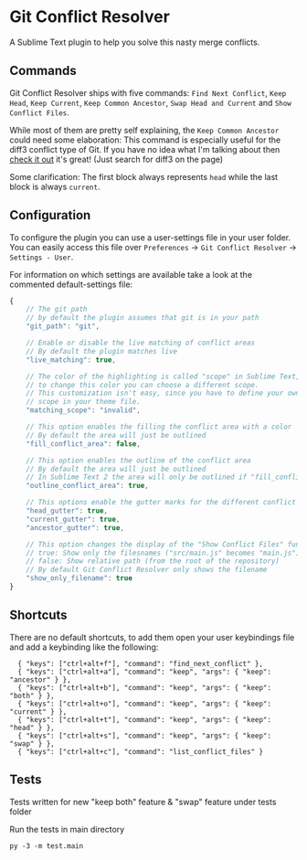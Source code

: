 Git Conflict Resolver
===========================

A Sublime Text plugin to help you solve this nasty merge conflicts.

Commands
---------

Git Conflict Resolver ships with five commands: `Find Next Conflict`, `Keep Head`, `Keep Current`, `Keep Common Ancestor`, `Swap Head and Current` and `Show Conflict Files`.

While most of them are pretty self explaining, the `Keep Common Ancestor` could need some elaboration:
This command is especially useful for the diff3 conflict type of Git. If you have no idea what I'm talking about then
[check it out](http://git-scm.com/docs/git-merge) it's great! (Just search for diff3 on the page)

Some clarification:
The first block always represents `head` while the last block is always `current`.

Configuration
-------------

To configure the plugin you can use a user-settings file in your user folder. You can easily access this file over `Preferences` -> `Git Conflict Resolver` -> `Settings - User`.

For information on which settings are available take a look at the commented default-settings file:

```js
{
    // The git path
    // by default the plugin assumes that git is in your path
    "git_path": "git",

    // Enable or disable the live matching of conflict areas
    // By default the plugin matches live
    "live_matching": true,

    // The color of the highlighting is called "scope" in Sublime Text,
    // to change this color you can choose a different scope.
    // This customization isn't easy, since you have to define your own
    // scope in your theme file.
    "matching_scope": "invalid",

    // This option enables the filling the conflict area with a color
    // By default the area will just be outlined
    "fill_conflict_area": false,

    // This option enables the outline of the conflict area
    // By default the area will just be outlined
    // In Sublime Text 2 the area will only be outlined if "fill_conflict_area" is false
    "outline_conflict_area": true,

    // This options enable the gutter marks for the different conflict groups
    "head_gutter": true,
    "current_gutter": true,
    "ancestor_gutter": true,

    // This option changes the display of the "Show Conflict Files" functionality"
    // true: Show only the filesnames ("src/main.js" becomes "main.js")
    // false: Show relative path (from the root of the repository)
    // By default Git Conflict Resolver only shows the filename
    "show_only_filename": true
}
```

Shortcuts
---------

There are no default shortcuts, to add them open your user keybindings file and add a keybinding like the following:

      { "keys": ["ctrl+alt+f"], "command": "find_next_conflict" },
      { "keys": ["ctrl+alt+a"], "command": "keep", "args": { "keep": "ancestor" } },
      { "keys": ["ctrl+alt+b"], "command": "keep", "args": { "keep": "both" } },
      { "keys": ["ctrl+alt+o"], "command": "keep", "args": { "keep": "current" } },
      { "keys": ["ctrl+alt+t"], "command": "keep", "args": { "keep": "head" } },
      { "keys": ["ctrl+alt+s"], "command": "keep", "args": { "keep": "swap" } },
      { "keys": ["ctrl+alt+c"], "command": "list_conflict_files" }


Tests
---------

Tests written for new "keep both" feature & "swap" feature under tests folder

Run the tests in main directory

`py -3 -m test.main`
